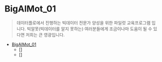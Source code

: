 # BigAlMot_01
> 데이터플로에서 진행하는 빅데이터 전문가 양성을 위한 파일럿 교육프로그램 입니다.
> 빅알못(빅데이터를 알지 못하는) 여러분들에게 조금이나마 도움이 될 수 있다면 저희는 큰 영광입니다.

- [BigAlMot_01](https://github.com/df-AI/BigAlMot_01#bigalmot_01)
  - []
  - []
